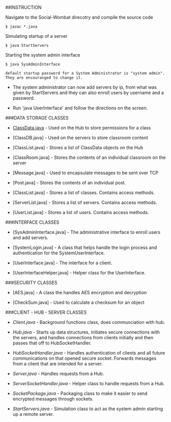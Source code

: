 ##INSTRUCTION

Navigate to the Social-Wombat direcotry and compile the source code 

    $ javac *.java
    
Simulating startup of a server 

    $ java StartServers

Starting the system admin interface

    $ java SysAdminInterface
`default startup password for a System Administrator is "system admin". They are encouranged to change it.`

* The system administrator can now add servers by ip, from what was given by StartServers and they can also enroll users by username and a password.  

* Run 'java UserInterface' and follow the directions on the screen.


###DATA STORAGE CLASSES  

 
* [ClassData.java] - Used on the Hub to store permissions for a class

* [ClassDB.java] - Used on the servers to store classroom content

* [ClassList.java] - Stores a list of ClassData objects on the Hub

* [ClassRoom.java] - Stores the contents of an individual classroom on the server

* [Message.java] - Used to encapsulate messages to be sent over TCP

* [Post.java] - Stores the contents of an individual post.

* [ClassList.java] - Stores a list of classes. Contains access methods.

* [ServerList.java] - Stores a list of servers. Contains access methods.

* [UserList.java] - Stores a list of users. Contains access methods. 

###INTERFACE CLASSES


* [SysAdminInterface.java] - The administrative interface to enroll users and add servers.

* [SystemLogin.java] - A class that helps handle the login process and authentication
for the SystemUserInterface.

* [UserInterface.java] - The interface for a client.

* [UserInterfaceHelper.java] - Helper class for the UserInterface.

###SECURITY CLASSES

* [AES.java] - A class the handles AES encryption and decryption

* [CheckSum.java] - Used to calculate a checksum for an object


###CLIENT - HUB - SERVER CLASSES 

* *Client.java* - Background functions class, does communciation with hub.

* *Hub.java* - Starts up data structures, initiates secure connections with the 
servers, and handles connections from clients initially and then passes that off
to HubSocketHandler.

* *HubSocketHandler.java* - Handles authentication of clients and all future communications on that opened secure socket. Forwards messages from a client that are intended for a server.

* *Server.java* - Handles requests from a Hub.

* *ServerSocketHandler.java* - Helper class to handle requests from a Hub.

* *SocketPackage.java* - Packaging class to make it easier to send encrypted messages
through sockets.

* *StartServers.java* - Simulation class to act as the system admin starting up a remote server.


[ClassData.java]: 
https://github.com/plumppapaya/Social-Wombat/blob/Push/ClassData.java

